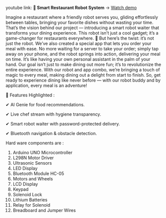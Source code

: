 
youtube link: **🎥 Smart Restaurant Robot System** → [Watch demo](https://www.youtube.com/watch?v=O2ZJRL8maRc)

Imagine a restaurant where a friendly robot serves you, gliding effortlessly between
tables, bringing your favorite dishes without wasting your time. That’s the vision
behind our project — introducing a smart robot waiter that transforms your dining
experience. This robot isn’t just a cool gadget; it’s a game-changer for restaurants
everywhere.
🔹  But here’s the twist: it’s not just the robot. We’ve also created a special app that
lets you order your meal with ease. No more waiting for a server to take your order;
simply tap away on your phone, and the robot springs into action, delivering your
meal on time. It’s like having your own personal assistant in the palm of your hand.
Our goal isn’t just to make dining out more fun; it’s to revolutionize the entire
experience. With our robot and app combo, we’re bringing a touch of magic to
every meal, making dining out a delight from start to finish. So, get ready to
experience dining like never before — with our robot buddy and by application,
every meal is an adventure!

🔹 Features Highlighted :

✔ AI Genie for food recommendations.

✔ Live chef stream with hygiene transparency.

✔ Smart robot waiter with password-protected delivery.

✔ Bluetooth navigation & obstacle detection.

Hard ware components are :
1. Arduino UNO Microcontroller
2. L298N Motor Driver
3. Ultrasonic Sensors
4. LED Display
5. Bluetooth Module HC-05
6. Motors and Wheels
7. LCD Display
8. Keypad
9. Solenoid Lock
10. Lithium Batteries
11. Relay for Solenoid 
12. Breadboard and Jumper Wires
